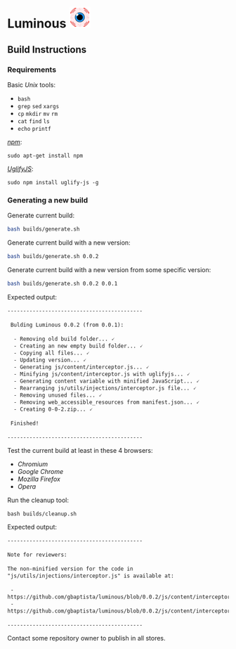 # Luminous ![Icon](../images/icons/48.png)

## Build Instructions

### Requirements

Basic *Unix* tools:

- `bash`
- `grep` `sed` `xargs`
- `cp` `mkdir` `mv` `rm`
- `cat` `find` `ls`
- `echo` `printf`

[*npm*](https://www.npmjs.com/):
```
sudo apt-get install npm
```

[*UglifyJS*](https://github.com/mishoo/UglifyJS):
```shell
sudo npm install uglify-js -g
```

### Generating a new build

Generate current build:
```bash
bash builds/generate.sh
```

Generate current build with a new version:
```bash
bash builds/generate.sh 0.0.2
```

Generate current build with a new version from some specific version:
```bash
bash builds/generate.sh 0.0.2 0.0.1
```

Expected output:
```
-------------------------------------------

 Bulding Luminous 0.0.2 (from 0.0.1):

  - Removing old build folder... 🗸
  - Creating an new empty build folder... 🗸
  - Copying all files... 🗸
  - Updating version... 🗸
  - Generating js/content/interceptor.js... 🗸
  - Minifying js/content/interceptor.js with uglifyjs... 🗸
  - Generating content variable with minified JavaScript... 🗸
  - Rearranging js/utils/injections/interceptor.js file... 🗸
  - Removing unused files... 🗸
  - Removing web_accessible_resources from manifest.json... 🗸
  - Creating 0-0-2.zip... 🗸

 Finished!

-------------------------------------------
```

Test the current build at least in these 4 browsers:

- *Chromium*
- *Google Chrome*
- *Mozilla Firefox*
- *Opera*

Run the cleanup tool:

```shell
bash builds/cleanup.sh
```

Expected output:

```
-------------------------------------------

Note for reviewers:

The non-minified version for the code in "js/utils/injections/interceptor.js" is available at:

 - https://github.com/gbaptista/luminous/blob/0.0.2/js/content/interceptor.js
 - https://github.com/gbaptista/luminous/blob/0.0.2/js/content/interceptors/

-------------------------------------------
```

Contact some repository owner to publish in all stores.
